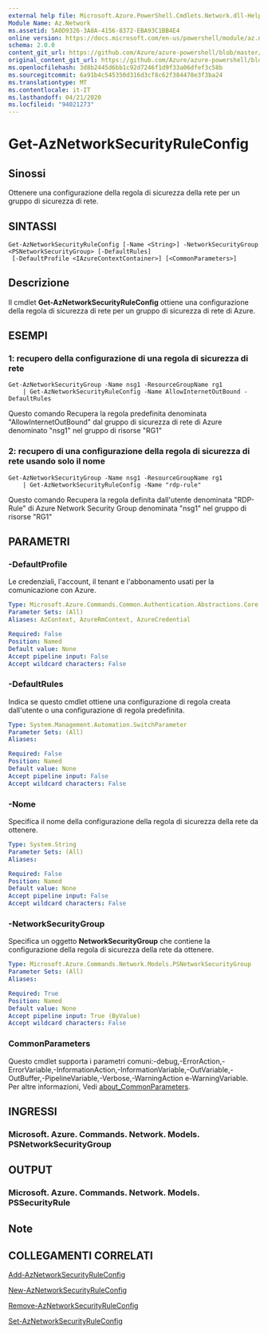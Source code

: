 ```yaml
---
external help file: Microsoft.Azure.PowerShell.Cmdlets.Network.dll-Help.xml
Module Name: Az.Network
ms.assetid: 5A0D9326-3A8A-4156-8372-EBA93C1BB4E4
online version: https://docs.microsoft.com/en-us/powershell/module/az.network/get-aznetworksecurityruleconfig
schema: 2.0.0
content_git_url: https://github.com/Azure/azure-powershell/blob/master/src/Network/Network/help/Get-AzNetworkSecurityRuleConfig.md
original_content_git_url: https://github.com/Azure/azure-powershell/blob/master/src/Network/Network/help/Get-AzNetworkSecurityRuleConfig.md
ms.openlocfilehash: 3d8b2445d6bb1c92d7246f1d9f33a06dfef3c58b
ms.sourcegitcommit: 6a91b4c545350d316d3cf8c62f384478e3f3ba24
ms.translationtype: MT
ms.contentlocale: it-IT
ms.lasthandoff: 04/21/2020
ms.locfileid: "94021273"
---
```

# Get-AzNetworkSecurityRuleConfig

## Sinossi
Ottenere una configurazione della regola di sicurezza della rete per un gruppo di sicurezza di rete.

## SINTASSI

```
Get-AzNetworkSecurityRuleConfig [-Name <String>] -NetworkSecurityGroup <PSNetworkSecurityGroup> [-DefaultRules]
 [-DefaultProfile <IAzureContextContainer>] [<CommonParameters>]
```

## Descrizione
Il cmdlet **Get-AzNetworkSecurityRuleConfig** ottiene una configurazione della regola di sicurezza di rete per un gruppo di sicurezza di rete di Azure.

## ESEMPI

### 1: recupero della configurazione di una regola di sicurezza di rete
```
Get-AzNetworkSecurityGroup -Name nsg1 -ResourceGroupName rg1 
    | Get-AzNetworkSecurityRuleConfig -Name AllowInternetOutBound -DefaultRules
```

Questo comando Recupera la regola predefinita denominata "AllowInternetOutBound" dal gruppo di sicurezza di rete di Azure denominato "nsg1" nel gruppo di risorse "RG1"

### 2: recupero di una configurazione della regola di sicurezza di rete usando solo il nome
```
Get-AzNetworkSecurityGroup -Name nsg1 -ResourceGroupName rg1 
    | Get-AzNetworkSecurityRuleConfig -Name "rdp-rule"
```

Questo comando Recupera la regola definita dall'utente denominata "RDP-Rule" di Azure Network Security Group denominata "nsg1" nel gruppo di risorse "RG1"

## PARAMETRI

### -DefaultProfile
Le credenziali, l'account, il tenant e l'abbonamento usati per la comunicazione con Azure.

```yaml
Type: Microsoft.Azure.Commands.Common.Authentication.Abstractions.Core.IAzureContextContainer
Parameter Sets: (All)
Aliases: AzContext, AzureRmContext, AzureCredential

Required: False
Position: Named
Default value: None
Accept pipeline input: False
Accept wildcard characters: False
```

### -DefaultRules
Indica se questo cmdlet ottiene una configurazione di regola creata dall'utente o una configurazione di regola predefinita.

```yaml
Type: System.Management.Automation.SwitchParameter
Parameter Sets: (All)
Aliases:

Required: False
Position: Named
Default value: None
Accept pipeline input: False
Accept wildcard characters: False
```

### -Nome
Specifica il nome della configurazione della regola di sicurezza della rete da ottenere.

```yaml
Type: System.String
Parameter Sets: (All)
Aliases:

Required: False
Position: Named
Default value: None
Accept pipeline input: False
Accept wildcard characters: False
```

### -NetworkSecurityGroup
Specifica un oggetto **NetworkSecurityGroup** che contiene la configurazione della regola di sicurezza della rete da ottenere.

```yaml
Type: Microsoft.Azure.Commands.Network.Models.PSNetworkSecurityGroup
Parameter Sets: (All)
Aliases:

Required: True
Position: Named
Default value: None
Accept pipeline input: True (ByValue)
Accept wildcard characters: False
```

### CommonParameters
Questo cmdlet supporta i parametri comuni:-debug,-ErrorAction,-ErrorVariable,-InformationAction,-InformationVariable,-OutVariable,-OutBuffer,-PipelineVariable,-Verbose,-WarningAction e-WarningVariable. Per altre informazioni, Vedi [about_CommonParameters](http://go.microsoft.com/fwlink/?LinkID=113216).

## INGRESSI

### Microsoft. Azure. Commands. Network. Models. PSNetworkSecurityGroup

## OUTPUT

### Microsoft. Azure. Commands. Network. Models. PSSecurityRule

## Note

## COLLEGAMENTI CORRELATI

[Add-AzNetworkSecurityRuleConfig](./Add-AzNetworkSecurityRuleConfig.md)

[New-AzNetworkSecurityRuleConfig](./New-AzNetworkSecurityRuleConfig.md)

[Remove-AzNetworkSecurityRuleConfig](./Remove-AzNetworkSecurityRuleConfig.md)

[Set-AzNetworkSecurityRuleConfig](./Set-AzNetworkSecurityRuleConfig.md)


